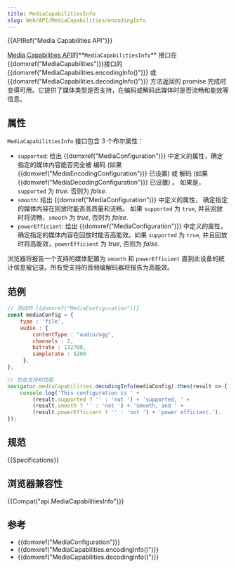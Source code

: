 ```yaml
---
title: MediaCapabilitiesInfo
slug: Web/API/MediaCapabilities/encodingInfo
---
```

{{APIRef("Media Capabilities API")}}

[Media Capabilities API](/zh-CN/docs/Web/API/Media_Capabilities_API)的**`MediaCapabilitiesInfo`** 接口在 {{domxref("MediaCapabilities")}}接口的 {{domxref("MediaCapabilities.encodingInfo()")}} 或 {{domxref("MediaCapabilities.decodingInfo()")}} 方法返回的 promise 完成时变得可用。它提供了媒体类型是否支持，在编码或解码此媒体时是否流畅和能效等信息。

## 属性

`MediaCapabilitiesInfo` 接口包含 3 个布尔属性：

- `supported`: 给出 {{domxref("MediaConfiguration")}} 中定义的属性，确定指定的媒体内容能否完全被 编码 (如果 {{domxref("MediaEncodingConfiguration")}} 已设置) 或 解码 (如果 {{domxref("MediaDecodingConfiguration")}} 已设置) 。 如果是，`supported` 为 _true_. 否则为 _false_.
- `smooth`: 给出 {{domxref("MediaConfiguration")}} 中定义的属性， 确定指定的媒体内容在回放时能否高质量和流畅。 如果 `supported` 为 `true`, 并且回放时将流畅，`smooth` 为 _true_, 否则为 _false._
- `powerEfficient`: 给出 {{domxref("MediaConfiguration")}} 中定义的属性，确定指定的媒体内容在回放时能否高能效。如果 `supported` 为 `true`, 并且回放时将高能效，`powerEfficient` 为 _true_, 否则为 _false._

浏览器将报告一个支持的媒体配置为 `smooth` 和 `powerEfficient` 直到此设备的统计信息被记录。所有受支持的音频编解码器将报告为高能效。

## 范例

```js
// 测试的 {{domxref("MediaConfiguration")}}
const mediaConfig = {
    type : 'file',
    audio : {
        contentType : "audio/ogg",
        channels : 2,
        bitrate : 132700,
        samplerate : 5200
     },
};

// 检查支持和性能
navigator.mediaCapabilities.decodingInfo(mediaConfig).then(result => { // result 包含媒体兼容信息
    console.log('This configuration is ' +
        (result.supported ? '' : 'not ') + 'supported, ' +             // 配置的媒体能否被用户代理解码？
        (result.smooth ? '' : 'not ') + 'smooth, and ' +               // 是否流畅？
        (result.powerEfficient ? '' : 'not ') + 'power efficient.').   // 是否高能效？
});
```

## 规范

{{Specifications}}

## 浏览器兼容性

{{Compat("api.MediaCapabilitiesInfo")}}

## 参考

- {{domxref("MediaConfiguration")}}
- {{domxref("MediaCapabilities.encodingInfo()")}}
- {{domxref("MediaCapabilities.decodingInfo()")}}
